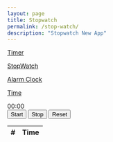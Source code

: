 ```yaml
---
layout: page
title: Stopwatch
permalink: /stop-watch/
description: "Stopwatch New App"
---
```

<!-- Sidebar -->
<div class=row>
<div class="col-md-3 bg-light">

<div class="p-4 mb-2 bg-body-secondary">
      <p class="fs-2"> <a class="text-decoration-none" href="#"><i class="fa-solid fa-stopwatch-20"></i> Timer</a></p>
       <p class="fs-2"> <a class="text-decoration-none" href="#"><i class="fa-solid fa-stopwatch"></i> StopWatch</a></p>
       <p class="fs-2"> <a class="text-decoration-none" href="#"><i class="fa-solid fa-bell"></i> Alarm Clock</a></p>
      <p class="fs-2"> <a class="text-decoration-none" href="#"><i class="fa-solid fa-clock"></i>Time</a></p>
</div>
</div>





<div class="col-md-8">

<div id="timer">00:00</div>
<div class="text-center ">
     <button class="btn btn-outline-success fw-bold" onclick="startTimer()">Start</button>
     <button class="btn btn-outline-danger fw-bold" onclick="stopTimer()">Stop</button>
     <button class="btn btn-outline-warning fw-bold " onclick="resetTimer()">Reset</button>
</div>
<div class="table-container p-4">
       <table class="table table-striped table-bordered text-center">
            <thead>
                <tr>
                    <th>#</th>
                    <th>Time</th>
                </tr>
            </thead>
            <tbody id="timeRecords"></tbody>
        </table>
</div>


</div>







<script src="{{ '/assets/js/stop-watch.js' | relative_url }}"></script>
    